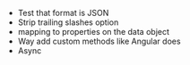 ﻿- Test that format is JSON
- Strip trailing slashes option
- mapping to properties on the data object
- Way add custom methods like Angular does
- Async